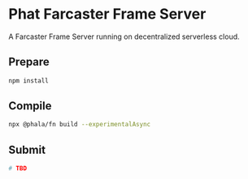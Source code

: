 # Phat Farcaster Frame Server

A Farcaster Frame Server running on decentralized serverless cloud.

## Prepare

```bash
npm install
```

## Compile

```bash
npx @phala/fn build --experimentalAsync
```

## Submit

```bash
# TBD
```